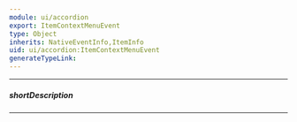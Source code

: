```yaml
---
module: ui/accordion
export: ItemContextMenuEvent
type: Object
inherits: NativeEventInfo,ItemInfo
uid: ui/accordion:ItemContextMenuEvent
generateTypeLink: 
---
```

---
##### shortDescription
<!-- Description goes here -->

---
<!-- Description goes here -->
